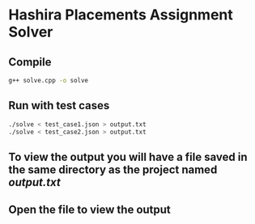 # Hashira Placements Assignment Solver

## Compile
```bash
g++ solve.cpp -o solve
```

## Run with test cases
```bash
./solve < test_case1.json > output.txt
./solve < test_case2.json > output.txt
```

## To view the output you will have a file saved in the same directory as the project named *output.txt*
## Open the file to view the output


